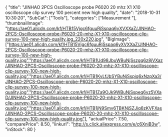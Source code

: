 {
	"title": "JINHAO 2PCS Oscilloscope probe P6020 20 mhz X1 X10 oscilloscope clip survey 100 percent new high quality",
	"date": "2018-10-31 10:30:20",
	"SubCat": ["Tools"],
	"categories": ["Measurement "],
	"thumbnailImage": "https://ae01.alicdn.com/kf/HTB15Vjgc6fguuRjSspaq6yXVXXaZ/JINHAO-2PCS-Oscilloscope-probe-P6020-20-mhz-X1-X10-oscilloscope-clip-survey-100-new-high-quality.jpg_220x220.jpg",
	"BigImage": ["https://ae01.alicdn.com/kf/HTB15Vjgc6fguuRjSspaq6yXVXXaZ/JINHAO-2PCS-Oscilloscope-probe-P6020-20-mhz-X1-X10-oscilloscope-clip-survey-100-new-high-quality.jpg","https://ae01.alicdn.com/kf/HTB1Ud98JbuWBuNjSszgq6z8jVXaz/JINHAO-2PCS-Oscilloscope-probe-P6020-20-mhz-X1-X10-oscilloscope-clip-survey-100-new-high-quality.jpg","https://ae01.alicdn.com/kf/HTB1KvLfJbSYBuNjSspiq6xNzpXa3/JINHAO-2PCS-Oscilloscope-probe-P6020-20-mhz-X1-X10-oscilloscope-clip-survey-100-new-high-quality.jpg","https://ae01.alicdn.com/kf/HTB1Za9OJk9WBuNjSspeq6yz5VXaD/JINHAO-2PCS-Oscilloscope-probe-P6020-20-mhz-X1-X10-oscilloscope-clip-survey-100-new-high-quality.jpg","https://ae01.alicdn.com/kf/HTB1jN9Smv6TBKNjSZJiq6zKVFXas/JINHAO-2PCS-Oscilloscope-probe-P6020-20-mhz-X1-X10-oscilloscope-clip-survey-100-new-high-quality.jpg"],
	"actualPrice": 7.50,
	"comparePrice": 8.50,
	"linkurl": "http://s.click.aliexpress.com/e/c6XniB3w",
	"inStock": 80
}
